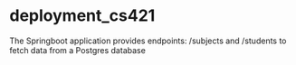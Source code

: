 # deployment_cs421

The Springboot application provides endpoints: /subjects and /students to fetch data from a Postgres database  
